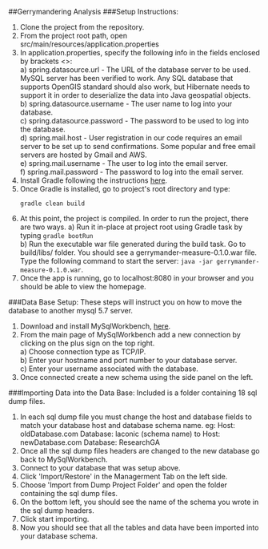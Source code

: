 ##Gerrymandering Analysis 
###Setup Instructions: 
1. Clone the project from the repository. 
2. From the project root path, open src/main/resources/application.properties
3. In application.properties, specify the following info in the fields enclosed by brackets <>:  
a) spring.datasource.url - The URL of the database server to be used. MySQL server has been verified to work. Any SQL
database that supports OpenGIS standard should also work, but Hibernate needs to support it in order to deserialize the
data into Java geospatial objects.  
b) spring.datasource.username - The user name to log into your database.  
c) spring.datasource.password - The password to be used to log into the database.  
d) spring.mail.host - User registration in our code requires an email server to be set up to send confirmations. Some
popular and free email servers are hosted by Gmail and AWS.  
e) spring.mail.username - The user to log into the email server.  
f) spring.mail.password - The password to log into the email server.  
4. Install Gradle following the instructions [here](https://gradle.org/install/).
5. Once Gradle is installed, go to project's root directory and type:
   ```
   gradle clean build
   ```
6. At this point, the project is compiled. In order to run the project, there are two ways.
a) Run it in-place at project root using Gradle task by typing `gradle bootRun`  
b) Run the executable war file generated during the build task. Go to build/libs/ folder. You should see a
gerrymander-measure-0.1.0.war file. Type the following command to start the server: `java -jar gerrymander-measure-0.1.0.war`.
7. Once the app is running, go to localhost:8080 in your browser and you should be able to view the homepage.


###Data Base Setup:
These steps will instruct you on how to move the database to another mysql 5.7 server.

1. Download and install MySqlWorkbench, [here](https://www.mysql.com/products/workbench/).
2. From the main page of MySqlWorkbench add a new connection by clicking on the plus sign on the top right.  
a) Choose connection type as TCP/IP.  
b) Enter your hostname and port number to your database server.  
c) Enter your username associated with the database.  
3. Once connected create a new schema using the side panel on the left. 

###Importing Data into the Data Base:
Included is a folder containing 18 sql dump files.

1. In each sql dump file you must change the host and database fields to match your database host and database schema name.
        eg: Host: oldDatabase.com   Database: laconic (schema name)
        to 
        Host: newDatabase.com   Database: ResearchGA
2. Once all the sql dump files headers are changed to the new database go back to MySqlWorkbench.
3. Connect to your database that was setup above.
4. Click 'Import/Restore' in the Managerment Tab on the left side.
5. Choose 'Import from Dump Project Folder' and open the folder containing the sql dump files.
6. On the bottom left, you should see the name of the schema you wrote in the sql dump headers.
7. Click start importing.
8. Now you should see that all the tables and data have been imported into your database schema.
    

